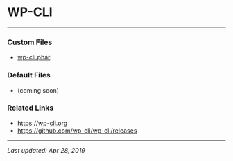 # WP-CLI

----

### Custom Files

* <a href="wp-cli.phar">wp-cli.phar</a>

### Default Files

* (coming soon)

### Related Links

* <a href="https://wp-cli.org">https://wp-cli.org</a>
* <a href="https://github.com/wp-cli/wp-cli/releases">https://github.com/wp-cli/wp-cli/releases</a>

----

*Last updated: Apr 28, 2019*
